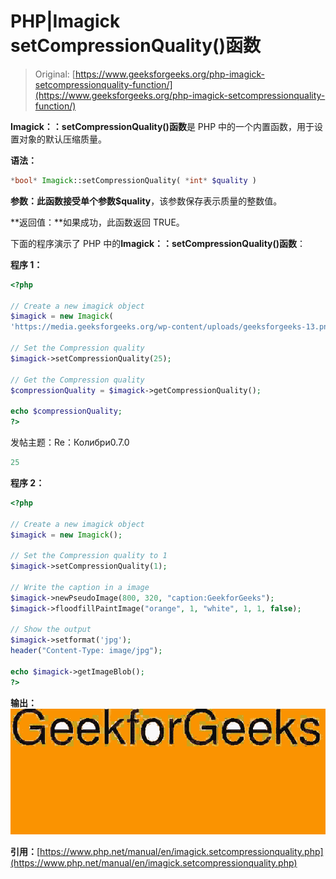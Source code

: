 # PHP|Imagick setCompressionQuality()函数

> Original: [https://www.geeksforgeeks.org/php-imagick-setcompressionquality-function/](https://www.geeksforgeeks.org/php-imagick-setcompressionquality-function/)

**Imagick：：setCompressionQuality()函数**是 PHP 中的一个内置函数，用于设置对象的默认压缩质量。

**语法：**

```php
*bool* Imagick::setCompressionQuality( *int* $quality )
```

**参数：**此函数接受单个参数**$quality**，该参数保存表示质量的整数值。

**返回值：**如果成功，此函数返回 TRUE。

下面的程序演示了 PHP 中的**Imagick：：setCompressionQuality()函数**：

**程序 1：**

```php
<?php

// Create a new imagick object
$imagick = new Imagick(
'https://media.geeksforgeeks.org/wp-content/uploads/geeksforgeeks-13.png');

// Set the Compression quality
$imagick->setCompressionQuality(25);

// Get the Compression quality
$compressionQuality = $imagick->getCompressionQuality();

echo $compressionQuality;
?>
```

发帖主题：Re：Колибри0.7.0

```php
25
```

**程序 2：**

```php
<?php

// Create a new imagick object
$imagick = new Imagick();

// Set the Compression quality to 1
$imagick->setCompressionQuality(1);

// Write the caption in a image
$imagick->newPseudoImage(800, 320, "caption:GeekforGeeks");
$imagick->floodfillPaintImage("orange", 1, "white", 1, 1, false);

// Show the output
$imagick->setformat('jpg');
header("Content-Type: image/jpg");

echo $imagick->getImageBlob();
?>
```

**输出：**
![](img/26d7b38e7f537610256956f4ce7072ee.png)

**引用：**[https://www.php.net/manual/en/imagick.setcompressionquality.php](https://www.php.net/manual/en/imagick.setcompressionquality.php)